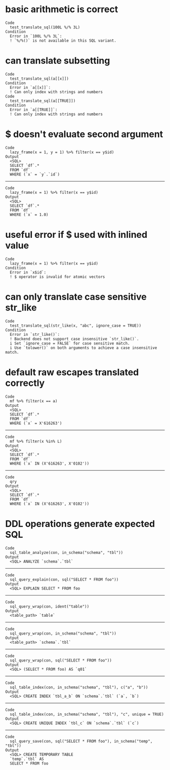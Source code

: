 # basic arithmetic is correct

    Code
      test_translate_sql(100L %/% 3L)
    Condition
      Error in `100L %/% 3L`:
      ! `%/%()` is not available in this SQL variant.

# can translate subsetting

    Code
      test_translate_sql(a[[x]])
    Condition
      Error in `a[[x]]`:
      ! Can only index with strings and numbers
    Code
      test_translate_sql(a[[TRUE]])
    Condition
      Error in `a[[TRUE]]`:
      ! Can only index with strings and numbers

# $ doesn't evaluate second argument

    Code
      lazy_frame(x = 1, y = 1) %>% filter(x == y$id)
    Output
      <SQL>
      SELECT `df`.*
      FROM `df`
      WHERE (`x` = `y`.`id`)

---

    Code
      lazy_frame(x = 1) %>% filter(x == y$id)
    Output
      <SQL>
      SELECT `df`.*
      FROM `df`
      WHERE (`x` = 1.0)

# useful error if $ used with inlined value

    Code
      lazy_frame(x = 1) %>% filter(x == y$id)
    Condition
      Error in `x$id`:
      ! $ operator is invalid for atomic vectors

# can only translate case sensitive str_like

    Code
      test_translate_sql(str_like(x, "abc", ignore_case = TRUE))
    Condition
      Error in `str_like()`:
      ! Backend does not support case insensitive `str_like()`.
      i Set `ignore_case = FALSE` for case sensitive match.
      i Use `tolower()` on both arguments to achieve a case insensitive match.

# default raw escapes translated correctly

    Code
      mf %>% filter(x == a)
    Output
      <SQL>
      SELECT `df`.*
      FROM `df`
      WHERE (`x` = X'616263')

---

    Code
      mf %>% filter(x %in% L)
    Output
      <SQL>
      SELECT `df`.*
      FROM `df`
      WHERE (`x` IN (X'616263', X'0102'))

---

    Code
      qry
    Output
      <SQL>
      SELECT `df`.*
      FROM `df`
      WHERE (`x` IN (X'616263', X'0102'))

# DDL operations generate expected SQL

    Code
      sql_table_analyze(con, in_schema("schema", "tbl"))
    Output
      <SQL> ANALYZE `schema`.`tbl`

---

    Code
      sql_query_explain(con, sql("SELECT * FROM foo"))
    Output
      <SQL> EXPLAIN SELECT * FROM foo

---

    Code
      sql_query_wrap(con, ident("table"))
    Output
      <table_path> `table`

---

    Code
      sql_query_wrap(con, in_schema("schema", "tbl"))
    Output
      <table_path> `schema`.`tbl`

---

    Code
      sql_query_wrap(con, sql("SELECT * FROM foo"))
    Output
      <SQL> (SELECT * FROM foo) AS `q01`

---

    Code
      sql_table_index(con, in_schema("schema", "tbl"), c("a", "b"))
    Output
      <SQL> CREATE INDEX `tbl_a_b` ON `schema`.`tbl` (`a`, `b`)

---

    Code
      sql_table_index(con, in_schema("schema", "tbl"), "c", unique = TRUE)
    Output
      <SQL> CREATE UNIQUE INDEX `tbl_c` ON `schema`.`tbl` (`c`)

---

    Code
      sql_query_save(con, sql("SELECT * FROM foo"), in_schema("temp", "tbl"))
    Output
      <SQL> CREATE TEMPORARY TABLE 
      `temp`.`tbl` AS
      SELECT * FROM foo


